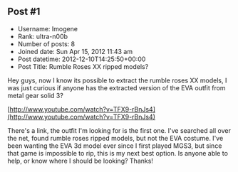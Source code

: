 ## Post #1
- Username: Imogene
- Rank: ultra-n00b
- Number of posts: 8
- Joined date: Sun Apr 15, 2012 11:43 am
- Post datetime: 2012-12-10T14:25:50+00:00
- Post Title: Rumble Roses XX ripped models?

Hey guys, now I know its possible to extract the rumble roses XX models, I was just curious if anyone has the extracted version of the EVA outfit from metal gear solid 3?

[http://www.youtube.com/watch?v=TFX9-rBnJs4](http://www.youtube.com/watch?v=TFX9-rBnJs4)

There's a link, the outfit I'm looking for is the first one. I've searched all over the net, found rumble roses ripped models, but not the EVA costume. I've been wanting the EVA 3d model ever since I first played MGS3, but since that game is impossible to rip, this is my next best option. Is anyone able to help, or know where I should be looking? Thanks!
